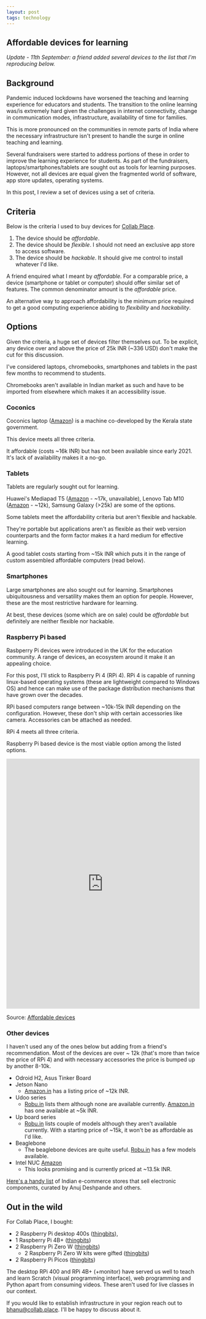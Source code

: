 ```yaml
---
layout: post
tags: technology
---
```


Affordable devices for learning
----------------------------------

*Update - 11th September: a friend added several devices to the list that I'm reproducing below.*

## Background

Pandemic induced lockdowns have worsened the teaching and learning experience for educators and students. The transition to the online learning was/is extremely hard given the challenges in internet connectivity, change in communication modes, infrastructure, availability of time for families.

This is more pronounced on the communities in remote parts of India where the necessary infrastructure isn't present to handle the surge in online teaching and learning.

Several fundraisers were started to address portions of these in order to improve the learning experience for students. As part of the fundraisers, laptops/smartphones/tablets are sought out as tools for learning purposes. However, not all devices are equal given the fragmented world of software, app store updates, operating systems.

In this post, I review a set of devices using a set of criteria.

## Criteria

Below is the criteria I used to buy devices for [Collab Place](https://collab.place).

1. The device should be *affordable*.
2. The device should be *flexible*. I should not need an exclusive app store to access software.
3. The device should be *hackable*. It should give me control to install whatever I'd like.

A friend enquired what I meant by *affordable*. For a comparable price, a device (smartphone or tablet or computer) should offer similar set of features. The common denominator amount is the *affordable* price.

An alternative way to approach affordability is the minimum price required to get a good computing experience abiding to *flexibility* and *hackability*.

## Options

Given the criteria, a huge set of devices filter themselves out. To be explicit, any device over and above the price of 25k INR (~336 USD) don't make the cut for this discussion.

I've considered laptops, chromebooks, smartphones and tablets in the past few months to recommend to students.

Chromebooks aren't available in Indian market as such and have to be imported from elsewhere which makes it an accessibility issue.

### Coconics

Coconics laptop ([Amazon](https://www.amazon.in/Coconics-Enabler-Intel®-Processors-Storage/dp/B08CDSJS34/2)) is a machine co-developed by the Kerala state government.

This device meets all three criteria.

It affordable (costs ~16k INR) but has not been available since early 2021. It's lack of availability makes it a no-go.

### Tablets

Tablets are regularly sought out for learning.

Huawei's Mediapad T5 ([Amazon](https://www.amazon.in/dp/B087VCQ787/) - ~17k, unavailable), Lenovo Tab M10 ([Amazon](https://www.amazon.in/Lenovo-10-1-inch-Wi-Fi-Metallic/dp/B08ZYT3MGD/) - ~12k), Samsung Galaxy (>25k) are some of the options.

Some tablets meet the affordability criteria but aren't flexible and hackable.

They're portable but applications aren't as flexible as their web version counterparts and the form factor makes it a hard medium for effective learning.

A good tablet costs starting from ~15k INR which puts it in the range of custom assembled affordable computers (read below).

### Smartphones

Large smartphones are also sought out for learning. Smartphones ubiquitousness and versatility makes them an option for people. However, these are the most restrictive hardware for learning.

At best, these devices (some which are on sale) could be *affordable* but definitely are neither flexible nor hackable.

### Raspberry Pi based

Rasbperry Pi devices were introduced in the UK for the education community. A range of devices, an ecosystem around it make it an appealing choice.

For this post, I'll stick to Raspberry Pi 4 (RPi 4). RPi 4 is capable of running linux-based operating systems (these are lightweight compared to Windows OS) and hence can make use of the package distribution mechanisms that have grown over the decades.

RPi based computers range between ~10k-15k INR depending on the configuration. However, these don't ship with certain accessories like camera. Accessories can be attached as needed.

RPi 4 meets all three criteria.

Raspberry Pi based device is the most viable option among the listed options.

<iframe frameborder="0" style="width: 0; min-width: 100% !important; border: none;" height="652" src="https://docs.google.com/spreadsheets/d/e/2PACX-1vSOFFb7BOisSORRMjvTCMqO5Ye1USDFxyvlZnKKJDCjUTQX4jB20YhnbASfeNOWsdMPV8KOOx590ISM/pubhtml?gid=0&amp;single=true&amp;widget=true&amp;headers=false"></iframe>

Source: [Affordable devices](https://docs.google.com/spreadsheets/d/1Z4MFptwNGtMCAcJtvRU2ly91f6Dvyt0E1oUQBj0xE5w/edit?usp=sharing)

### Other devices

I haven't used any of the ones below but adding from a friend's recommendation. Most of the devices are over ~ 12k (that's more than twice the price of RPi 4) and with necessary accessories the price is bumped up by another 8-10k.

- Odroid H2, Asus Tinker Board
- Jetson Nano
  - [Amazon.in](https://www.amazon.in/Jetson-Nano-Development-Kit-Cortex®-A57/dp/B07QWLMR24/) has a listing price of ~12k INR.
- Udoo series
  - [Robu.in](https://robu.in/?s=udoo&product_cat=0&post_type=product) lists them although none are available currently. [Amazon.in](https://www.amazon.in/UDOO-SA69-0200-1000-C0-NEO-Extended-Educational/dp/B01JJ61Z2W/) has one available at ~5k INR.
- Up board series
  - [Robu.in](https://robu.in/?s=up+board&product_cat=0&post_type=product) lists couple of models although they aren't available currently. With a starting price of ~15k, it won't be as affordable as I'd like.
- Beaglebone
  - The beaglebone devices are quite useful. [Robu.in](https://robu.in/?s=beaglebone&product_cat=0&post_type=product) has a few models available.
- Intel NUC [Amazon](https://www.amazon.in/Intel-BOXNUC7CJYH1-Celeron-NUC-NUC7CJYH/dp/B07C67X1BP/)
  - This looks promising and is currently priced at ~13.5k INR.

[Here's a handy list](https://gist.github.com/anujdeshpande/5e9475a0c4cefebe1c5288576171a6ca) of Indian e-commerce stores that sell electronic components, curated by Anuj Deshpande and others.

## Out in the wild
For Collab Place, I bought:

- 2 Raspberry Pi desktop 400s ([thingbits](https://www.thingbits.in/products/raspberry-pi-4-desktop-kit-4gb-ram)),
- 1 Raspberry Pi 4B+ ([thingbits](https://www.thingbits.in/products/raspberry-pi-4-desktop-kit-4gb-ram))
- 2 Raspberry Pi Zero W ([thingbits](https://www.thingbits.in/products/raspberry-pi-zero-wh-zero-w-with-headers-v1-3))
  - 2 Raspberry Pi Zero W kits were gifted ([thingbits](https://www.thingbits.in/products/raspberry-pi-zero-w-starter-kit))
- 2 Raspberry Pi Picos ([thingbits](https://www.thingbits.in/products/raspberry-pi-pico))

The desktop RPi 400 and RPi 4B+ (+monitor) have served us well to teach and learn Scratch (visual programming interface), web programming and Python apart from consuming videos. These aren't used for live classes in our context.

If you would like to establish infrastructure in your region reach out to bhanu@collab.place. I'll be happy to discuss about it.
